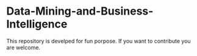 # Data-Mining-and-Business-Intelligence
This repository is develped for fun porpose.
If you want to contribute you are welcome.
